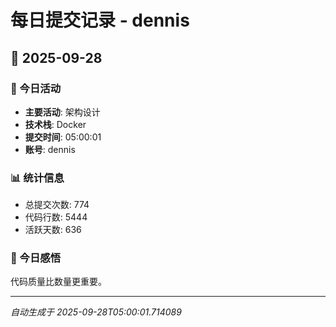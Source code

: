 # 每日提交记录 - dennis

## 📅 2025-09-28

### 🎯 今日活动
- **主要活动**: 架构设计
- **技术栈**: Docker
- **提交时间**: 05:00:01
- **账号**: dennis

### 📊 统计信息
- 总提交次数: 774
- 代码行数: 5444
- 活跃天数: 636

### 💭 今日感悟
代码质量比数量更重要。

---
*自动生成于 2025-09-28T05:00:01.714089*
